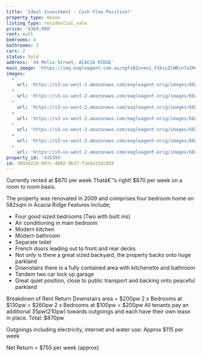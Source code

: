 ```yaml
---
title: 'Ideal Investment - Cash Flow Positive!'
property_type: House
listing_type: residential_sale
price: '$369,000'
rent: null
bedrooms: 4
bathrooms: 2
cars: 2
status: Sold
address: '44 Melia Street, ACACIA RIDGE'
main_image: 'https://img.eagleagent.com.au/ngfxBZvveoi_FXkiLQlWRin7aIM=/1280x854/smart/https://s3-us-west-2.amazonaws.com/eagleagent-orig/images/6824091/115510415-image-M.jpg'
images:
  -
    url: 'https://s3-us-west-2.amazonaws.com/eagleagent-orig/images/6824097/115510415-image-F.jpg'
  -
    url: 'https://s3-us-west-2.amazonaws.com/eagleagent-orig/images/6824096/115510415-image-E.jpg'
  -
    url: 'https://s3-us-west-2.amazonaws.com/eagleagent-orig/images/6824095/115510415-image-D.jpg'
  -
    url: 'https://s3-us-west-2.amazonaws.com/eagleagent-orig/images/6824094/115510415-image-C.jpg'
  -
    url: 'https://s3-us-west-2.amazonaws.com/eagleagent-orig/images/6824093/115510415-image-B.jpg'
  -
    url: 'https://s3-us-west-2.amazonaws.com/eagleagent-orig/images/6824092/115510415-image-A.jpg'
  -
    url: 'https://s3-us-west-2.amazonaws.com/eagleagent-orig/images/6824091/115510415-image-M.jpg'
property_id: '435393'
id: 3893d220-897c-4882-9b37-f3e5e33dc058
---
```

Currently rented at $870 per week
Thatâ€™s right! $870 per week on a room to room basis.

The property was renovated in 2009 and comprises four bedroom home on 582sqm in Acacia Ridge
Features include;
* Four good sized bedrooms (Two with built ins)
* Air conditioning in main bedroom
* Modern kitchen
* Modern bathroom
* Separate toilet
* French doors leading out to front and rear decks
* Not only is there a great sized backyard, the property backs onto huge parkland
* Downstairs there is a fully contained area with kitchenette and bathroom
* Tandem two car lock up garage
* Great quiet position, close to public transport and backing onto peaceful parkland

Breakdown of Rent Return
Downstairs area = $200pw
2 x Bedrooms at $130pw = $260pw
2 x Bedrooms at $100pw = $200pw
All tenants pay an additional $35pw ($210pw) towards outgoings and each have their own lease in place.
Total: $870pw

Outgoings including electricity, internet and water use: Approx $115 per week

Net Return = $755 per week (approx)